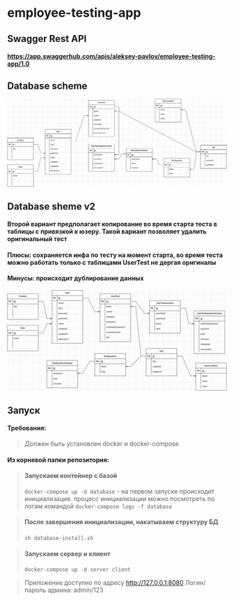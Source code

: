# employee-testing-app

## Swagger Rest API
#### https://app.swaggerhub.com/apis/aleksey-pavlov/employee-testing-app/1.0

## Database scheme
![Screenshot](./docs/database-scheme.jpg)

## Database sheme v2
#### Второй вариант предполагает копирование во время старта теста в таблицы с привязкой к юзеру. Такой вариант позволяет удалить оригинальный тест
#### Плюсы: сохраняется инфа по тесту на момент старта, во время теста можно работать только с таблицами UserTest не дергая оригиналы
#### Минусы: происходит дублирование данных
![Screenshot](./docs/database-scheme_v2.jpg)

## Запуск
#### Требования:

> Должен быть установлен docker и docker-compose

#### Из корневой папки репозитория:
> #### Запускаем контейнер с базой
> `docker-compose up -d database` - на первом запуске происходит инициализация.
> процесс инициализации можно посмотреть по логам командой `docker-compose logs -f database`

> #### После завершения инициализации, накатываем структуру БД
> `sh database-install.sh`

> #### Запускаем сервер и клиент
> `docker-compose up -d server client`

> Приложение доступно по адресу http://127.0.0.1:8080
> Логин/пароль админа: admin/123